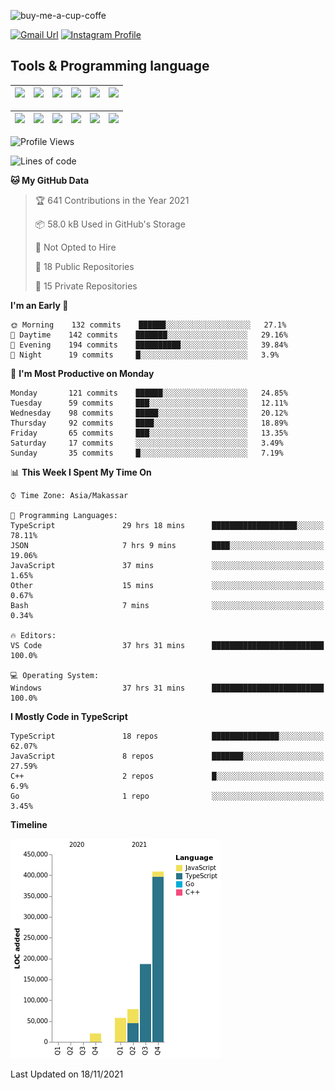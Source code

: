 
![buy-me-a-cup-coffe](https://www.buymeacoffee.com/assets/img/guidelines/download-assets-sm-1.svg)

[![Gmail Url](https://img.shields.io/twitter/url?label=aaulia.raahman@gmail.com&logo=gmail&style=social&url=http%3A%2F%2Fmailto%3Acontact.aaulia.raahman@gmail.com)](mailto:aaulia.raahman@gmail.com) [![Instagram Profile](https://img.shields.io/twitter/url?label=auliyrhman&logo=instagram&style=social&url=https://www.instagram.com/auliyrhman/)](https://www.instagram.com/auliyrhman)

## Tools & Programming language

| [<img src="https://upload.wikimedia.org/wikipedia/commons/4/4c/Typescript_logo_2020.svg" width="50">]() | [<img src="https://cdn.svgporn.com/logos/javascript.svg" width="50">]() | [<img src="https://cdn.svgporn.com/logos/mysql.svg" width="50">]() | <img src="https://cdn.svgporn.com/logos/firebase.svg" width="50"/> | <img src="https://cdn.svgporn.com/logos/mongodb.svg" width="50"/> | <img src="https://cdn.worldvectorlogo.com/logos/c.svg" width="50"/> |
| ------------------------------------------------------------------------------------------------------- | ----------------------------------------------------------------------- | --------------------------------------------------------------------------------------------- | ------------------------------------------------------------------ | ----------------------------------------------------------- | ------------------------------------------------------------------ |

| [<img src="https://www.svgrepo.com/show/306460/nestjs.svg" width="50">]() | [<img src="https://camo.githubusercontent.com/8ac3f7b51de4853384673841868d1c6eb9de77c3b44a891dc53ff9ec27457d3f/68747470733a2f2f636e63662d6272616e64696e672e6e65746c6966792e6170702f696d672f70726f6a656374732f677270632f686f72697a6f6e74616c2f636f6c6f722f677270632d686f72697a6f6e74616c2d636f6c6f722e737667" width="50">]() | [<img src="https://upload.wikimedia.org/wikipedia/commons/8/8e/Nextjs-logo.svg" width="50">]() | [<img src="https://upload.wikimedia.org/wikipedia/commons/a/a7/React-icon.svg" width="50">]() |  [<img src="https://upload.wikimedia.org/wikipedia/commons/d/d9/Node.js_logo.svg" width="50">]() | [<img src="https://cdn.svgporn.com/logos/express.svg" width="50">]() |
| ---------------------------------------------------------------------------------------------- | --------------------------------------------------------------------------------------------------------------------------------------------------------------------------------------------------------------------------------------------------------------------------------------------------------------------------- | ------------------------------------------------------------------------- | ------------------------------------------------------------------- | ------------------------------------------------------------------- | ------------------------------------------------------------------- |


<!--
**aulyarahman/aulyarahman** is a ✨ _special_ ✨ repository because its `README.md` (this file) appears on your GitHub profile.

Here are some ideas to get you started:

- 🔭 I’m currently working on ...
- 🌱 I’m currently learning ...
- 👯 I’m looking to collaborate on ...
- 🤔 I’m looking for help with ...
- 💬 Ask me about ...
- 📫 How to reach me: ...
- 😄 Pronouns: ...
- ⚡ Fun fact: ...
-->

<!--START_SECTION:waka-->
![Profile Views](http://img.shields.io/badge/Profile%20Views-0-blue)

![Lines of code](https://img.shields.io/badge/From%20Hello%20World%20I%27ve%20Written-752291%20lines%20of%20code-blue)

**🐱 My GitHub Data** 

> 🏆 641 Contributions in the Year 2021
 > 
> 📦 58.0 kB Used in GitHub's Storage 
 > 
> 🚫 Not Opted to Hire
 > 
> 📜 18 Public Repositories 
 > 
> 🔑 15 Private Repositories  
 > 
**I'm an Early 🐤** 

```text
🌞 Morning    132 commits    ██████░░░░░░░░░░░░░░░░░░░   27.1% 
🌆 Daytime    142 commits    ███████░░░░░░░░░░░░░░░░░░   29.16% 
🌃 Evening    194 commits    ██████████░░░░░░░░░░░░░░░   39.84% 
🌙 Night      19 commits     █░░░░░░░░░░░░░░░░░░░░░░░░   3.9%

```
📅 **I'm Most Productive on Monday** 

```text
Monday       121 commits    ██████░░░░░░░░░░░░░░░░░░░   24.85% 
Tuesday      59 commits     ███░░░░░░░░░░░░░░░░░░░░░░   12.11% 
Wednesday    98 commits     █████░░░░░░░░░░░░░░░░░░░░   20.12% 
Thursday     92 commits     ████░░░░░░░░░░░░░░░░░░░░░   18.89% 
Friday       65 commits     ███░░░░░░░░░░░░░░░░░░░░░░   13.35% 
Saturday     17 commits     ░░░░░░░░░░░░░░░░░░░░░░░░░   3.49% 
Sunday       35 commits     █░░░░░░░░░░░░░░░░░░░░░░░░   7.19%

```


📊 **This Week I Spent My Time On** 

```text
⌚︎ Time Zone: Asia/Makassar

💬 Programming Languages: 
TypeScript               29 hrs 18 mins      ███████████████████░░░░░░   78.11% 
JSON                     7 hrs 9 mins        ████░░░░░░░░░░░░░░░░░░░░░   19.06% 
JavaScript               37 mins             ░░░░░░░░░░░░░░░░░░░░░░░░░   1.65% 
Other                    15 mins             ░░░░░░░░░░░░░░░░░░░░░░░░░   0.67% 
Bash                     7 mins              ░░░░░░░░░░░░░░░░░░░░░░░░░   0.34%

🔥 Editors: 
VS Code                  37 hrs 31 mins      █████████████████████████   100.0%

💻 Operating System: 
Windows                  37 hrs 31 mins      █████████████████████████   100.0%

```

**I Mostly Code in TypeScript** 

```text
TypeScript               18 repos            ███████████████░░░░░░░░░░   62.07% 
JavaScript               8 repos             ███████░░░░░░░░░░░░░░░░░░   27.59% 
C++                      2 repos             █░░░░░░░░░░░░░░░░░░░░░░░░   6.9% 
Go                       1 repo              ░░░░░░░░░░░░░░░░░░░░░░░░░   3.45%

```


**Timeline**

![Chart not found](https://raw.githubusercontent.com/aulyarahman/aulyarahman/main/charts/bar_graph.png) 


 Last Updated on 18/11/2021
<!--END_SECTION:waka-->
